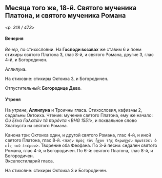 
## Месяца того же, 18-й. Святого мученика Платона, и святого мученика Романа

<*p. 318 / 473*>

#### Вечерня

*Вечер*, по стихословии. На **Господи воззвах** же ставим 6 и поем стихиры святого Платона 3, глас 8-й, 
и святого Романа, другие 3, глас 4-й, и Богородичен. 

Аллилуиа. 

На стиховне: стихиры Октоиха 3, и Богородичен.

Отпустительный: **Богородице Дево**. 

#### Утреня

На *утрене*, **Аллилуиа** и Троичны гласа. Стихословия, кафизмы 2, седальны Октоиха. 
Чтение: мучение святого Платона, ему же начало: 
*Οὐ ξένα Γαλατῶν τἀ παρόντα* <*BHG 1551*>, и похвальное слово Златоуста на святого Романа.  

Канона три: Октоиха один, и другой святого Романа, глас 4-й, и иной святого Платона, глас 8-й.
<`πλὴν πρὸς τὸν ἦχον τῆς ̓Οκρωήχου πρωτεύει ὁ εἷς τοῦ ἑτέρου`>. Творение оба Феофана. 
По 3-й песни: седален святого Романа, глас 4-й, и Богородичен. 
По 6-й: святого Платона, глас 8-й, и Богородичен.  
Эксапостиларий гласа. 

На стиховне: стихиры Октоиха 3 и Богородичен. 
